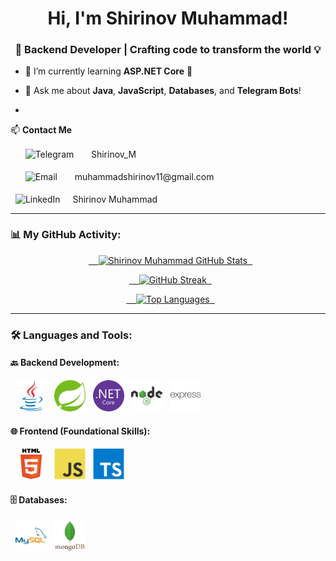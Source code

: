 <h1 align="center">Hi, I'm Shirinov Muhammad!</h1>
<h3 align="center">🚀 Backend Developer | Crafting code to transform the world 💡</h3>

- 🌱 I’m currently learning **ASP.NET Core** 🚀

- 💬 Ask me about **Java**, **JavaScript**, **Databases**, and **Telegram Bots**!
- 
📫 **Contact Me**

<p align="left">
  <a href="https://t.me/Shirinov_m" target="_blank" style="text-decoration: none;">
    <img src="https://cdn-icons-png.flaticon.com/512/2111/2111646.png" alt="Telegram" width="30" height="30" style="vertical-align: middle;"/>
    <span style="margin-left: 8px; vertical-align: middle;">Shirinov_M</span>
  </a>
  <br><br>
  <a href="mailto:shirinovmuhammad11@gmail.com" target="_blank" style="text-decoration: none;">
    <img src="https://cdn-icons-png.flaticon.com/512/732/732200.png" alt="Email" width="30" height="30" style="vertical-align: middle;"/>
    <span style="margin-left: 8px; vertical-align: middle;">muhammadshirinov11@gmail.com</span>
  </a>
<br></br>
<a href="https://www.linkedin.com/in/muhammad-shirinov-1a5b35366" target="_blank" style="text-decoration: none;">
  <img src="https://cdn-icons-png.flaticon.com/512/174/174857.png" alt="LinkedIn" width="30" height="30" style="vertical-align: middle;" />
  <span style="margin-left: 8px; vertical-align: middle;">Shirinov Muhammad</span>
</a>
</p>


---

### 📊 My GitHub Activity:

<p align="center">
  <a href="https://github.com/ShirinovMuhammad">
    <img src="https://github-readme-stats.vercel.app/api?username=shirnv7&show_icons=true&theme=radical&include_all_commits=true&count_private=true" alt="Shirinov Muhammad GitHub Stats" />
  </a>
</p>


<p align="center">
  <a href="https://github.com/ShirinovMuhammad">
    <img src="https://github-readme-streak-stats.herokuapp.com/?user=shirnv7&theme=radical" alt="GitHub Streak" />
  </a>
</p>
<p align="center">
  <a href="https://github.com/ShirinovMuhammad">
    <img src="https://github-readme-stats.vercel.app/api/top-langs/?username=shirnv7&layout=compact&theme=radical" alt="Top Languages" />
  </a>
</p>


---

### 🛠️ Languages and Tools:

#### 🔙 Backend Development:
<p align="left">
  <img src="https://raw.githubusercontent.com/devicons/devicon/master/icons/java/java-original.svg" alt="Java" width="50" height="50" title="Java - My Core Backend Language"/>
  <img src="https://raw.githubusercontent.com/devicons/devicon/master/icons/spring/spring-original.svg" alt="Spring" width="50" height="50" title="Spring Framework - Building Robust APIs"/>
  <img src="https://raw.githubusercontent.com/devicons/devicon/master/icons/dotnetcore/dotnetcore-original.svg" alt="ASP.NET Core" width="50" height="50" title="ASP.NET Core - Currently Learning and Exploring!"/>
  <img src="https://raw.githubusercontent.com/devicons/devicon/master/icons/nodejs/nodejs-original-wordmark.svg" alt="Node.js" width="50" height="50" title="Node.js - For Fast & Scalable Backends"/>
  <img src="https://raw.githubusercontent.com/devicons/devicon/master/icons/express/express-original-wordmark.svg" alt="Express" width="50" height="50" title="Express.js - Node.js Web Framework"/>
</p>



#### 🌐 Frontend (Foundational Skills):
<p align="left">
  <img src="https://raw.githubusercontent.com/devicons/devicon/master/icons/html5/html5-original-wordmark.svg" alt="HTML5" width="50" height="50" title="HTML5 - Web Structure"/>
  <img src="https://raw.githubusercontent.com/devicons/devicon/master/icons/javascript/javascript-original.svg" alt="JavaScript" width="50" height="50" title="JavaScript - Web Interactivity"/>
  <img src="https://raw.githubusercontent.com/devicons/devicon/master/icons/typescript/typescript-original.svg" alt="TypeScript" width="50" height="50" title="TypeScript - Scalable JavaScript"/>
</p>



#### 🗄️ Databases:
<p align="left">
  <img src="https://raw.githubusercontent.com/devicons/devicon/master/icons/mysql/mysql-original-wordmark.svg" alt="MySQL" width="50" height="50" title="MySQL - Relational Database"/>
  <img src="https://raw.githubusercontent.com/devicons/devicon/master/icons/mongodb/mongodb-original-wordmark.svg" alt="MongoDB" width="50" height="50" title="MongoDB - NoSQL Database"/>
</p>

